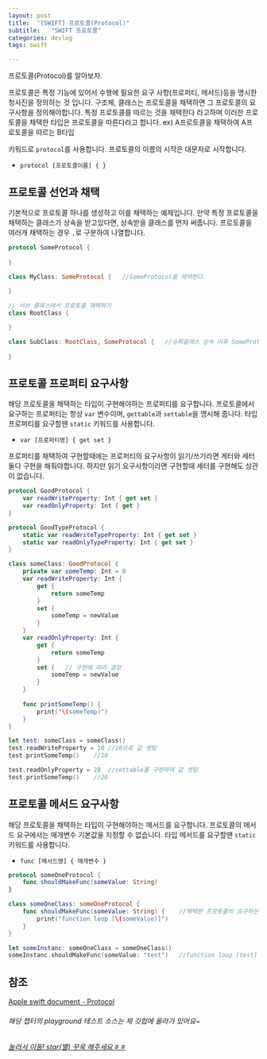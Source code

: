 ```yaml
---
layout: post
title:  "[SWIFT] 프로토콜(Protocol)"
subtitle:   "SWIFT 프로토콜"
categories: devlog
tags: swift

---
```


프로토콜(Protocol)를 알아보자.

프로토콜은 특정 기능에 있어서 수행에 필요한 요구 사항(프로퍼티, 메서드)등을 명시한 청사진을 정의하는 것 입니다.
구조체, 클래스는 프로토콜을 채택하면 그 프로토콜의 요구사항을 정의해야합니다.
특정 프로토콜를 따르는 것을 채택한다 라고하며 이러한 프로토콜을 채택한 타입은 프로토콜을 따른다라고 합니다.
 ex) A프로토콜을 채택하여 A프로토콜을 따르는 B타입

키워드로 `protocol`를 사용합니다.
프로토콜의 이름의 시작은 대문자로 시작합니다.
- `protocol [프로토콜이름] { }`


## 프로토콜 선언과 채택
기본적으로 프로토콜 하나를 생성하고 이를 채택하는 예제입니다.
만약 특정 프로토콜을 채택하는 클래스가 상속을 받고있다면, 상속받을 클래스를 먼저 써줍니다.
프로토콜을 여러개 채택하는 경우 `,`로 구분하여 나열합니다.
 
```swift
protocol SomeProtocol {
    
}

class MyClass: SomeProtocol {   //SomeProtocol을 채택한다.
    
}

// 서브 클래스에서 프로토콜 채택하기
class RootClass {

}

class SubClass: RootClass, SomeProtocol {   //슈퍼클래스 상속 이후 SomeProtocol을 채택한다.
  
}
```


## 프로토콜 프로퍼티 요구사항

해당 프로토콜을 채택하는 타입이 구현해야하는 프로퍼티를 요구합니다.
프로토콜에서 요구하는 프로퍼티는 항상 `var` 변수이며, `gettable`과 `settable`을 명시해 줍니다.
타입 프로퍼티를 요구할땐 `static` 키워드를 사용합니다.
 - `var [프로퍼티명] { get set }`
 
프로퍼티를 채택하여 구현할때에는 프로퍼티의 요구사항이 읽기/쓰기라면 게터와 세터 둘다 구현을 해줘야합니다.
하지만 읽기 요구사항이라면 구현할때 세터를 구현해도 상관이 없습니다.

```swift
protocol GoodProtocol {
    var readWriteProperty: Int { get set }
    var readOnlyProperty: Int { get }
}

protocol GoodTypeProtocol {
    static var readWriteTypeProperty: Int { get set }
    static var readOnlyTypeProperty: Int { get set }
}

class someClass: GoodProtocol {
    private var someTemp: Int = 0
    var readWriteProperty: Int {
        get {
            return someTemp
        }
        set {
            someTemp = newValue
        }
    }
    var readOnlyProperty: Int {
        get {
            return someTemp
        }
        set {   // 구현에 따라 결정
            someTemp = newValue
        }
    }
    
    func printSomeTemp() {
        print("\(someTemp)")
    }
}

let test: someClass = someClass()
test.readWriteProperty = 10 //10으로 값 셋팅
test.printSomeTemp()    //10

test.readOnlyProperty = 20  //settable를 구현하여 값 셋팅
test.printSomeTemp()    //20
```

## 프로토콜 메서드 요구사항

해당 프로토콜을 채택하는 타입이 구현해야하는 메서드를 요구합니다.
프로토콜의 메서드 요구에서는 매개변수 기본값을 지정할 수 없습니다.
타입 메서드를 요구할땐 `static` 키워드를 사용합니다.
 - `func [메서드명] { 매개변수 }`

```swift
protocol someOneProtocol {
    func shouldMakeFunc(someValue: String)
}

class someOneClass: someOneProtocol {
    func shouldMakeFunc(someValue: String) {    //채택한 프로토콜의 요구하는 메서드를 구현한다.
        print("function loop [\(someValue)]")
    }
}

let someInstanc: someOneClass = someOneClass()
someInstanc.shouldMakeFunc(someValue: "test")   //function loop [test]
```

## 참조
[Apple swift document - Protocol](https://docs.swift.org/swift-book/LanguageGuide/Protocols.html)

###### 해당 챕터의 playground 테스트 소스는 제 깃헙에 올라가 있어요~
###### [눌러서 이동! star(별) 꾸욱 해주세요ㅎㅎ](https://github.com/MinominoDomino/swift-grammar-house)






